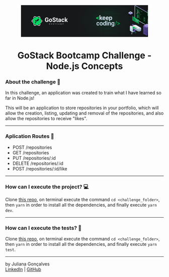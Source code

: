 
<div align="center">
	<a href="https://rocketseat.com.br/gostack" target="_blank">
		<img src="assets\gostackimg.png" alt="Logo" style="max-width:80%"/>
	</a>
</div>

<div align="center">
	<h1>GoStack Bootcamp Challenge - Node.js Concepts  </h1>
</div>

### About the challenge :rocket:
In this challenge, an application was created to train what I have learned so far in Node.js!

This will be an application to store repositories in your portfolio, which will allow the creation, listing, updating and removal of the repositories, and also allow the repositories to receive "likes".
<hr>

### Aplication Routes :car:
- POST /repositories
- GET /repositories
- PUT /repositories/:id
- DELETE /repositories/:id
- POST /repositories/:id/like
<hr>

### How can I execute the project? :computer:
Clone [this repo](https://github.com/JulianaCristina/GoStack-Challenges.git), on terminal execute the command `cd <challenge_folder>`, then `yarn` in order to install all the dependencies, and finally execute `yarn dev`.
<hr>

### How can I execute the tests? :test_tube:
Clone [this repo](https://github.com/JulianaCristina/GoStack-Challenges.git), on terminal execute the command `cd <challenge_folder>`, then `yarn` in order to install all the dependencies, and finally execute `yarn test`.
<hr>

by Juliana Gonçalves<br>
[LinkedIn](https://www.linkedin.com/in/juliana-goncalves8/) | [GitHub](https://github.com/JulianaCristina/)